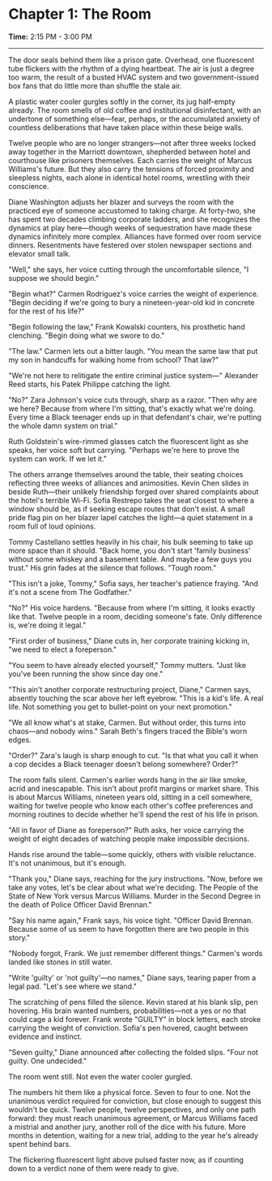# Chapter 1: The Room

**Time:** 2:15 PM - 3:00 PM

---

The door seals behind them like a prison gate. Overhead, one fluorescent tube flickers with the rhythm of a dying heartbeat. The air is just a degree too warm, the result of a busted HVAC system and two government-issued box fans that do little more than shuffle the stale air.

A plastic water cooler gurgles softly in the corner, its jug half-empty already. The room smells of old coffee and institutional disinfectant, with an undertone of something else—fear, perhaps, or the accumulated anxiety of countless deliberations that have taken place within these beige walls.

Twelve people who are no longer strangers—not after three weeks locked away together in the Marriott downtown, shepherded between hotel and courthouse like prisoners themselves. Each carries the weight of Marcus Williams's future. But they also carry the tensions of forced proximity and sleepless nights, each alone in identical hotel rooms, wrestling with their conscience.

Diane Washington adjusts her blazer and surveys the room with the practiced eye of someone accustomed to taking charge. At forty-two, she has spent two decades climbing corporate ladders, and she recognizes the dynamics at play here—though weeks of sequestration have made these dynamics infinitely more complex. Alliances have formed over room service dinners. Resentments have festered over stolen newspaper sections and elevator small talk.

"Well," she says, her voice cutting through the uncomfortable silence, "I suppose we should begin."

"Begin what?" Carmen Rodriguez's voice carries the weight of experience. "Begin deciding if we're going to bury a nineteen-year-old kid in concrete for the rest of his life?"

"Begin following the law," Frank Kowalski counters, his prosthetic hand clenching. "Begin doing what we swore to do."

"The law." Carmen lets out a bitter laugh. "You mean the same law that put my son in handcuffs for walking home from school? That law?"

"We're not here to relitigate the entire criminal justice system—" Alexander Reed starts, his Patek Philippe catching the light.

"No?" Zara Johnson's voice cuts through, sharp as a razor. "Then why are we here? Because from where I'm sitting, that's exactly what we're doing. Every time a Black teenager ends up in that defendant's chair, we're putting the whole damn system on trial."

Ruth Goldstein's wire-rimmed glasses catch the fluorescent light as she speaks, her voice soft but carrying. "Perhaps we're here to prove the system can work. If we let it."

The others arrange themselves around the table, their seating choices reflecting three weeks of alliances and animosities. Kevin Chen slides in beside Ruth—their unlikely friendship forged over shared complaints about the hotel's terrible Wi-Fi. Sofia Restrepo takes the seat closest to where a window should be, as if seeking escape routes that don't exist. A small pride flag pin on her blazer lapel catches the light—a quiet statement in a room full of loud opinions.

Tommy Castellano settles heavily in his chair, his bulk seeming to take up more space than it should. "Back home, you don't start 'family business' without some whiskey and a basement table. And maybe a few guys you trust." His grin fades at the silence that follows. "Tough room."

"This isn't a joke, Tommy," Sofia says, her teacher's patience fraying. "And it's not a scene from The Godfather."

"No?" His voice hardens. "Because from where I'm sitting, it looks exactly like that. Twelve people in a room, deciding someone's fate. Only difference is, we're doing it legal."

"First order of business," Diane cuts in, her corporate training kicking in, "we need to elect a foreperson."

"You seem to have already elected yourself," Tommy mutters. "Just like you've been running the show since day one."

"This ain't another corporate restructuring project, Diane," Carmen says, absently touching the scar above her left eyebrow. "This is a kid's life. A real life. Not something you get to bullet-point on your next promotion."

"We all know what's at stake, Carmen. But without order, this turns into chaos—and nobody wins." Sarah Beth's fingers traced the Bible's worn edges.

"Order?" Zara's laugh is sharp enough to cut. "Is that what you call it when a cop decides a Black teenager doesn't belong somewhere? Order?"

The room falls silent. Carmen's earlier words hang in the air like smoke, acrid and inescapable. This isn't about profit margins or market share. This is about Marcus Williams, nineteen years old, sitting in a cell somewhere, waiting for twelve people who know each other's coffee preferences and morning routines to decide whether he'll spend the rest of his life in prison.

"All in favor of Diane as foreperson?" Ruth asks, her voice carrying the weight of eight decades of watching people make impossible decisions.

Hands rise around the table—some quickly, others with visible reluctance. It's not unanimous, but it's enough.

"Thank you," Diane says, reaching for the jury instructions. "Now, before we take any votes, let's be clear about what we're deciding. The People of the State of New York versus Marcus Williams. Murder in the Second Degree in the death of Police Officer David Brennan."

"Say his name again," Frank says, his voice tight. "Officer David Brennan. Because some of us seem to have forgotten there are two people in this story."

"Nobody forgot, Frank. We just remember different things." Carmen's words landed like stones in still water.

"Write 'guilty' or 'not guilty'—no names," Diane says, tearing paper from a legal pad. "Let's see where we stand."

The scratching of pens filled the silence. Kevin stared at his blank slip, pen hovering. His brain wanted numbers, probabilities—not a yes or no that could cage a kid forever. Frank wrote "GUILTY" in block letters, each stroke carrying the weight of conviction. Sofia's pen hovered, caught between evidence and instinct.

"Seven guilty," Diane announced after collecting the folded slips. "Four not guilty. One undecided."

The room went still. Not even the water cooler gurgled.

The numbers hit them like a physical force. Seven to four to one. Not the unanimous verdict required for conviction, but close enough to suggest this wouldn't be quick. Twelve people, twelve perspectives, and only one path forward: they must reach unanimous agreement, or Marcus Williams faced a mistrial and another jury, another roll of the dice with his future. More months in detention, waiting for a new trial, adding to the year he's already spent behind bars.

The flickering fluorescent light above pulsed faster now, as if counting down to a verdict none of them were ready to give. 
